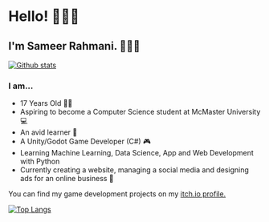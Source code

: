 # Hello! 🙋🏽‍♂️

## I'm Sameer Rahmani. 👨🏽‍💼 
[![Github stats](https://github-readme-stats.vercel.app/api?username=Sameerrahmani&theme=dracula&show_icons=true&count_private=true)](https://github.com/Sameerrahmani)

### I am...

- 17 Years Old 🧑🏽
- Aspiring to become a Computer Science student at McMaster University 💻
- An avid learner 🧠
- A Unity/Godot Game Developer (C#) 🎮
- Learning Machine Learning, Data Science, App and Web Development with Python
- Currently creating a website, managing a social media and designing ads for an online business 🏪


You can find my game development projects on my [itch.io profile.](https://sameerr.itch.io/)

[![Top Langs](https://github-readme-stats.vercel.app/api/top-langs/?username=Sameerrahmani&langs_count=5&theme=dracula&layout=compact)](https://github.com/Sameerrahmani) 
